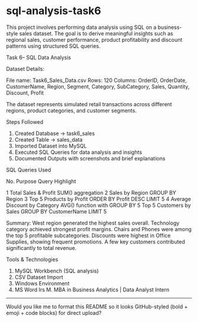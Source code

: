 # sql-analysis-task6
This project involves performing data analysis using SQL on a business-style sales dataset. The goal is to derive meaningful insights such as regional sales, customer performance, product profitability and discount patterns using structured SQL queries.


Task 6– SQL Data Analysis

Dataset Details:

File name: Task6_Sales_Data.csv
Rows: 120
Columns: OrderID, OrderDate, CustomerName, Region, Segment, Category, SubCategory, Sales, Quantity, Discount, Profit

The dataset represents simulated retail transactions across different regions, product categories, and customer segments.

Steps Followed
1. Created Database → task6_sales
2. Created Table → sales_data
3. Imported Dataset into MySQL
4. Executed SQL Queries for data analysis and insights
5. Documented Outputs with screenshots and brief explanations

SQL Queries Used

No. Purpose Query Highlight

1 Total Sales & Profit SUM() aggregation
2 Sales by Region GROUP BY Region
3 Top 5 Products by Profit ORDER BY Profit DESC LIMIT 5
4 Average Discount by Category AVG() function with GROUP BY
5 Top 5 Customers by Sales GROUP BY CustomerName LIMIT 5


Summary:
West region generated the highest sales overall.
Technology category achieved strongest profit margins.
Chairs and Phones were among the top 5 profitable subcategories.
Discounts were highest in Office Supplies, showing frequent promotions.
A few key customers contributed significantly to total revenue.

Tools & Technologies
1) MySQL Workbench (SQL analysis)
2) CSV Dataset Import
3) Windows Environment
4) MS Word
Irs M.
MBA in Business Analytics | Data Analyst Intern


---

Would you like me to format this README so it looks GitHub-styled (bold + emoji + code blocks) for direct upload?
